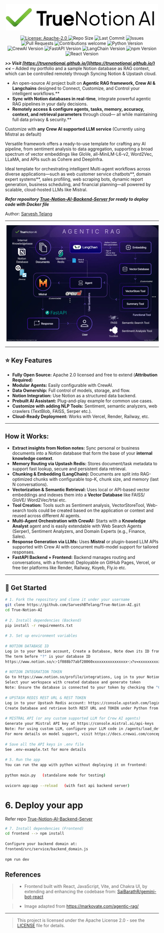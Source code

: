 <p align="center">
  <img src="logo.png" alt="Logo" width="500" />
</p>

<p align="center">
  <a href="https://www.apache.org/licenses/LICENSE-2.0">
    <img src="https://img.shields.io/badge/License-Apache_2.0-blue.svg" alt="License: Apache-2.0" />
  </a>
  <img src="https://img.shields.io/github/repo-size/SarveshBTelang/True-Notion-AI" alt="Repo Size" />
  <img src="https://img.shields.io/github/last-commit/SarveshBTelang/True-Notion-AI" alt="Last Commit" />
  <img src="https://img.shields.io/github/issues/SarveshBTelang/True-Notion-AI" alt="Issues" />
  <img src="https://img.shields.io/github/issues-pr/SarveshBTelang/True-Notion-AI" alt="Pull Requests" />
  <img src="https://img.shields.io/badge/contributions-welcome-brightgreen.svg" alt="Contributions welcome" />
  <img src="https://img.shields.io/badge/python-3.10.0-blue" alt="Python Version" />
  <img src="https://img.shields.io/badge/crewai-0.120.1-blue" alt="CrewAI Version" />
  <img src="https://img.shields.io/badge/fastapi-0.115.12-blue" alt="FastAPI Version" />
  <img src="https://img.shields.io/badge/langchain-0.3.25-blue" alt="LangChain Version" />
  <img src="https://img.shields.io/badge/npm-11.3.0-yellow" alt="npm Version" />
  <img src="https://img.shields.io/badge/react-18.2.0-yellow" alt="React Version" />
</p>

***>> Visit [https://truenotionai.github.io/](https://truenotionai.github.io/) <<*** 
– Added my portfolio and a sample Notion database as RAG context, which can be controlled remotely through Syncing Notion & Upstash cloud.

* An open-source AI project built on **Agentic RAG framework, Crew AI & Langchains** designed to Connect, Customize, and Control your intelligent workflows.**
* **Sync with Notion databases in real-time**, integrate powerful agentic RAG pipelines in your daily decisions.
* **Remotely access & configure agents, tasks, memory, accuracy, context, and retrieval parameters** through cloud— all while maintaining full data privacy & security.**

Customize with **any Crew AI supported LLM service** (Currently using Mistral as default)

Versatile framework offers a ready-to-use template for crafting any AI pipeline, from sentiment analysis to data aggregation, supporting a broad spectrum of vector embeddings like GloVe, all-MiniLM-L6-v2, Word2Vec, LLaMA, and APIs such as Cohere and DeepInfra.

Ideal template for orchestrating intelligent Multi-agent workflows across diverse applications—such as web customer service chatbots**, domain expert systems**, sales profiling, web scraping bots, dynamic report generation, business scheduling, and financial planning—all powered by scalable, cloud-hosted LLMs like Mistral.

***Refer repository [True-Notion-AI-Backend-Server](https://github.com/SarveshBTelang/TrueNotion-AI-Backend-Server) for ready to deploy code with Docker file***

Author: [Sarvesh Telang](https://www.linkedin.com/in/sarvesh-telang-17916448/)

---

<p align="center">
  <img src="truenotion_illustration.png" alt="Logo" width="800" />
</p>

---

## ⭐ Key Features

- **Fully Open Source:** Apache 2.0 licensed and free to extend (**Attribution Required**)
- **Modular Agents:** Easily configurable with CrewAI.
- **Data Ownership:** Full control of models, storage, and flow.
- **Notion Integration:** Use Notion as a structured data backend.
- **Prebuilt AI Assistant:** Plug-and-play example for common use cases.
- **Customize with adding NLP Tools:** Sentiment, semantic analyzers, web crawlers (TextBlob, FAISS, Serper etc.).
- **Cloud-Ready Deployment:** Works with Vercel, Render, Railway, etc.

---

## How it Works:

- **Extract insights from Notion notes:** Sync personal or business documents into a Notion database that form the base of your **internal knowledge context**.
- **Memory Routing via Upstash Redis:** Stores document/task metadata to support fast lookup, secure and persistent data retrieval.
- **Chunking & Embedding (LangChain):** Documents are split into RAG-optimized chunks with configurable top-K, chunk size, and memory (last N conversations).
- **Vectorization & Semantic Retrieval:** Uses local or API-based vector embeddings and indexes them into a **Vector Database** like FAISS/ GloVE/ Word2Vec/trtai etc.
- **Tool Creation:** Tools such as Sentiment analysis, VectorStoreTool, Web-search tools could be created based on the application or context and reused across different AI agents.
- **Multi-Agent Orchestration with CrewAI:** Starts with a **Knowledge Analyst** agent and is easily extendable with Web Search Agents (Serper), Sentiment Analyzers, and Domain Experts (e.g., Finance, Sales).
- **Response Generation via LLMs:** Uses **Mistral** or plugin-based LLM APIs supported with Crew AI with concurrent multi-model support for tailored responses.
- **FastAPI Backend + Frontend:** Backend manages routing and conversations, with a frontend: Deployable on GitHub Pages, Vercel, or free tier platforms like Render, Railway, Koyeb, Fly.io etc.

---

## 🚀 Get Started

```bash
# 1. Fork the repository and clone it under your username
git clone https://github.com/SarveshBTelang/True-Notion-AI.git
cd True-Notion-AI

# 2. Install dependencies (Backend)
pip install -r requirements.txt

# 3. Set up environment variables

# NOTION DATABASE ID
Log in to your Notion account, Create a Database, Note down its ID from the browser URL.
The term before "?" is your database ID
https://www.notion.so/👉1f088b77abf28060xxxxxxxxxxxxxxxx👈?v=xxxxxxxxxxxxxxxxxxxxxxxxxxxxxxxx

# NOTION INTEGRATION TOKEN
Go to https://www.notion.so/profile/integrations, Log in to your Notion account,
Select your workspace with created database and generate token
Note: Ensure the database is connected to your token by checking the "Connections" tab in Database settings.

# UPSTASH REDIS REST URL & REST TOKEN
Log in to your Upstash Redis account: https://console.upstash.com/login
Create Database and retrieve both REST URL and TOKEN under Python from "REST API" tab

# MISTRAL API (or any custom supported LLM for Crew AI agents)
Generate your Mistral API key at https://console.mistral.ai/api-keys
Note: For using custom LLM, configure your LLM code in /agents/load_default_agent.py
For more details on model support, visit https://docs.crewai.com/concepts/llms

# Save all the API keys in .env file
See .env-example.txt for more details

# 5. Run the app
You can run the app with python without deploying it on frontend:

python main.py   (standalone mode for testing)

uvicorn app:app --reload   (with fast api backend server)

```
# 6. Deploy your app
Refer repo [True-Notion-AI-Backend-Server](https://github.com/SarveshBTelang/TrueNotion-AI-Backend-Server)

```bash
# 7. Install dependencies (Frontend)
cd frontend --> npm install

Configure your backend domain at:
frontend/src/service/backend_domain.js

npm run dev
```

## References

> * Frontend built with React, JavaScript, Vite, and Chakra UI, by extending and enhancing the codebase from: [SaiBarathR/gemini-bot-react](https://github.com/SaiBarathR/gemini-bot-react)

> * Image adapted from https://markovate.com/agentic-rag/

---

> This project is licensed under the Apache License 2.0 - see the [LICENSE](LICENSE) file for details.